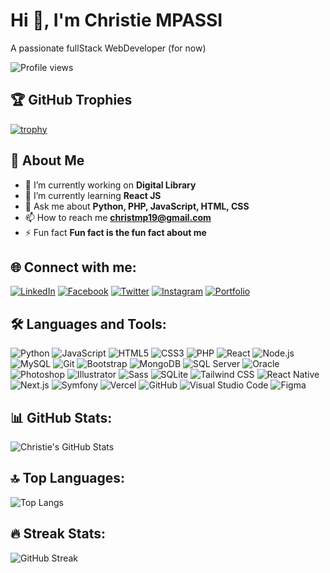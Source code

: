 # Hi 👋, I'm Christie MPASSI

A passionate fullStack WebDeveloper (for now)

![Profile views](https://shields.io/badge/dynamic/json?url=https://api.github.com/users/christmp19&query=$.public_repos&label=Profile%20views&logo=github&style=flat)

## 🏆 GitHub Trophies
[![trophy](https://github-profile-trophy.vercel.app/?username=christmp19&theme=onedark)](https://github.com/christmp19)

## 🚀 About Me
- 🔭 I’m currently working on **Digital Library**
- 🌱 I’m currently learning **React JS**
- 💬 Ask me about **Python, PHP, JavaScript, HTML, CSS**
- 📫 How to reach me **christmp19@gmail.com**
- ⚡ Fun fact **Fun fact is the fun fact about me**

## 🌐 Connect with me:
[![LinkedIn](https://img.shields.io/badge/-LinkedIn-0077B5?style=for-the-badge&logo=linkedin&logoColor=white)](https://www.linkedin.com/in/christie-tendresse-mpassi-8aa86925a)
[![Facebook](https://img.shields.io/badge/-Facebook-1877F2?style=for-the-badge&logo=facebook&logoColor=white)](https://facebook.com/christmp19)
[![Twitter](https://img.shields.io/badge/-Twitter-1DA1F2?style=for-the-badge&logo=twitter&logoColor=white)](https://x.com/christ_mp5)
[![Instagram](https://img.shields.io/badge/-Instagram-E4405F?style=for-the-badge&logo=instagram&logoColor=white)](https://www.instagram.com/christ_mp5)
[![Portfolio](https://img.shields.io/badge/-Portfolio-000000?style=for-the-badge&logo=vercel&logoColor=white)](https://personal-portfolio-christie-mpassi.vercel.app)

## 🛠 Languages and Tools:
![Python](https://img.shields.io/badge/-Python-3776AB?style=flat-square&logo=python&logoColor=white)
![JavaScript](https://img.shields.io/badge/-JavaScript-F7DF1E?style=flat-square&logo=javascript&logoColor=black)
![HTML5](https://img.shields.io/badge/-HTML5-E34F26?style=flat-square&logo=html5&logoColor=white)
![CSS3](https://img.shields.io/badge/-CSS3-1572B6?style=flat-square&logo=css3&logoColor=white)
![PHP](https://img.shields.io/badge/-PHP-777BB4?style=flat-square&logo=php&logoColor=white)
![React](https://img.shields.io/badge/-React-61DAFB?style=flat-square&logo=react&logoColor=black)
![Node.js](https://img.shields.io/badge/-Node.js-339933?style=flat-square&logo=node.js&logoColor=white)
![MySQL](https://img.shields.io/badge/-MySQL-4479A1?style=flat-square&logo=mysql&logoColor=white)
![Git](https://img.shields.io/badge/-Git-F05032?style=flat-square&logo=git&logoColor=white)
![Bootstrap](https://img.shields.io/badge/-Bootstrap-563D7C?style=flat-square&logo=bootstrap&logoColor=white)
![MongoDB](https://img.shields.io/badge/-MongoDB-47A248?style=flat-square&logo=mongodb&logoColor=white)
![SQL Server](https://img.shields.io/badge/-SQL%20Server-CC2927?style=flat-square&logo=microsoft-sql-server&logoColor=white)
![Oracle](https://img.shields.io/badge/-Oracle-F80000?style=flat-square&logo=oracle&logoColor=white)
![Photoshop](https://img.shields.io/badge/-Photoshop-31A8FF?style=flat-square&logo=adobe-photoshop&logoColor=black)
![Illustrator](https://img.shields.io/badge/-Illustrator-FF9A00?style=flat-square&logo=adobe-illustrator&logoColor=black)
![Sass](https://img.shields.io/badge/-Sass-CC6699?style=flat-square&logo=sass&logoColor=white)
![SQLite](https://img.shields.io/badge/-SQLite-003B57?style=flat-square&logo=sqlite&logoColor=white)
![Tailwind CSS](https://img.shields.io/badge/-Tailwind%20CSS-38B2AC?style=flat-square&logo=tailwind-css&logoColor=white)
![React Native](https://img.shields.io/badge/-React%20Native-61DAFB?style=flat-square&logo=react&logoColor=black)
![Next.js](https://img.shields.io/badge/-Next.js-000000?style=flat-square&logo=nextdotjs&logoColor=white)
![Symfony](https://img.shields.io/badge/-Symfony-000000?style=flat-square&logo=symfony&logoColor=white)
![Vercel](https://img.shields.io/badge/-Vercel-000000?style=flat-square&logo=vercel&logoColor=white)
![GitHub](https://img.shields.io/badge/-GitHub-181717?style=flat-square&logo=github&logoColor=white)
![Visual Studio Code](https://img.shields.io/badge/-Visual%20Studio%20Code-007ACC?style=flat-square&logo=visual-studio-code&logoColor=white)
![Figma](https://img.shields.io/badge/-Figma-F24E1E?style=flat-square&logo=figma&logoColor=white)


## 📊 GitHub Stats:
![Christie's GitHub Stats](https://github-readme-stats.vercel.app/api?username=christmp19&show_icons=true&theme=radical)

## 🔝 Top Languages:
![Top Langs](https://github-readme-stats.vercel.app/api/top-langs/?username=christmp19&layout=compact&theme=radical)

## 🔥 Streak Stats:
![GitHub Streak](https://github-readme-streak-stats.herokuapp.com/?user=christmp19&theme=radical)

